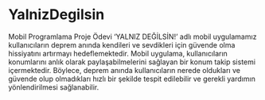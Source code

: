 # YalnizDegilsin
Mobil Programlama Proje Ödevi
‘YALNIZ DEĞİLSİN!’ adlı mobil uygulamamız kullanıcıların deprem anında kendileri ve sevdikleri için güvende olma hissiyatını artırmayı hedeflemektedir. 
Mobil uygulama, kullanıcıların konumlarını anlık olarak paylaşabilmelerini sağlayan bir konum takip sistemi içermektedir. 
Böylece, deprem anında kullanıcıların nerede oldukları ve güvende olup olmadıkları hızlı bir şekilde tespit edilebilir ve gerekli yardımın yönlendirilmesi 
sağlanabilir.
